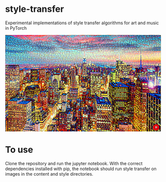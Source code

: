 # style-transfer

Experimental implementations of style transfer algorithms for art and music in PyTorch

![style-transfer.png](https://raw.githubusercontent.com/ja3067/style-transfer/master/samples/mosaicnyc.png?&s=400)

# To use

Clone the repository and run the jupyter notebook. With the correct dependencies installed with pip, the notebook should run style transfer on images in the content and style directories.
